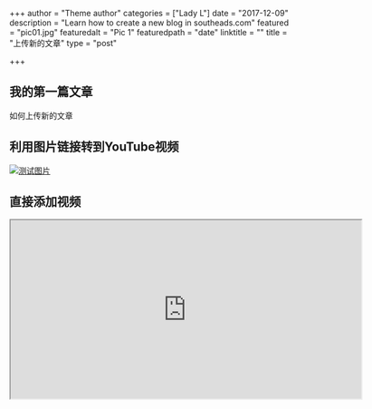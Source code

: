 +++
author = "Theme author"
categories = ["Lady L"]
date = "2017-12-09"
description = "Learn how to create a new blog in southeads.com"
featured = "pic01.jpg"
featuredalt = "Pic 1"
featuredpath = "date"
linktitle = ""
title = "上传新的文章"
type = "post"

+++

## 我的第一篇文章  
如何上传新的文章


## 利用图片链接转到YouTube视频  

[![测试图片](https://img.youtube.com/vi/Hj-CC-kPMeE/0.jpg)](https://www.youtube.com/watch?v=Hj-CC-kPMeE)

## 直接添加视频  

<div align="center">
    <iframe width="620" height="315"
        src="https://www.youtube.com/embed/OhlVBpEnjig">
    </iframe>
</div>  
